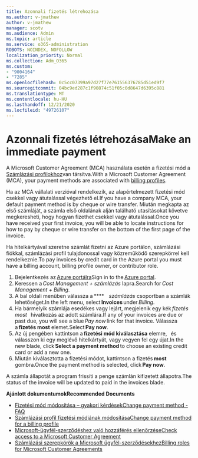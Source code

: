 ```yaml
---
title: Azonnali fizetés létrehozása
ms.author: v-jmathew
author: v-jmathew
manager: scotv
ms.audience: Admin
ms.topic: article
ms.service: o365-administration
ROBOTS: NOINDEX, NOFOLLOW
localization_priority: Normal
ms.collection: Adm_O365
ms.custom:
- "9004164"
- "7285"
ms.openlocfilehash: 0c5cc07399a97d27f77e761556376785d51ed9f7
ms.sourcegitcommit: 04bc9ed287c1f90874c51f05c0d8647d6395c881
ms.translationtype: MT
ms.contentlocale: hu-HU
ms.lasthandoff: 12/21/2020
ms.locfileid: "49726107"
---
```

# <a name="make-an-immediate-payment"></a><span data-ttu-id="49a4c-102">Azonnali fizetés létrehozása</span><span class="sxs-lookup"><span data-stu-id="49a4c-102">Make an immediate payment</span></span>

<span data-ttu-id="49a4c-103">A Microsoft Customer Agreement (MCA) használata esetén a fizetési mód a [Számlázási profilokhoz](https://docs.microsoft.com/azure/billing/billing-how-to-change-credit-card?WT.mc_id=Portal-Microsoft_Azure_Support#change-payment-method-for-a-billing-profile)van társítva.</span><span class="sxs-lookup"><span data-stu-id="49a4c-103">With a Microsoft Customer Agreement (MCA), your payment methods are associated with [billing profiles](https://docs.microsoft.com/azure/billing/billing-how-to-change-credit-card?WT.mc_id=Portal-Microsoft_Azure_Support#change-payment-method-for-a-billing-profile).</span></span>

<span data-ttu-id="49a4c-104">Ha az MCA vállalati verzióval rendelkezik, az alapértelmezett fizetési mód csekkel vagy átutalással végezhető el.</span><span class="sxs-lookup"><span data-stu-id="49a4c-104">If you have a company MCA, your default payment method is by cheque or wire transfer.</span></span> <span data-ttu-id="49a4c-105">Miután megkapta az első számláját, a számla első oldalának alján található utasításokat követve megkeresheti, hogy hogyan fizethet csekkel vagy átutalással.</span><span class="sxs-lookup"><span data-stu-id="49a4c-105">Once you have received your first invoice, you will be able to locate instructions for how to pay by cheque or wire transfer on the bottom of the first page of the invoice.</span></span>

<span data-ttu-id="49a4c-106">Ha hitelkártyával szeretne számlát fizetni az Azure portálon, számlázási fiókkal, számlázási profil tulajdonossal vagy közreműködő szerepkörrel kell rendelkeznie.</span><span class="sxs-lookup"><span data-stu-id="49a4c-106">To pay invoices by credit card in the Azure portal you must have a billing account, billing profile owner, or contributor role.</span></span>

1. <span data-ttu-id="49a4c-107">Bejelentkezés az [Azure portálra](https://portal.azure.com/)</span><span class="sxs-lookup"><span data-stu-id="49a4c-107">Sign in to the [Azure portal](https://portal.azure.com/).</span></span>
2. <span data-ttu-id="49a4c-108">Keressen a *Cost Management + számlázás* lapra.</span><span class="sxs-lookup"><span data-stu-id="49a4c-108">Search for *Cost Management + Billing*.</span></span>
3. <span data-ttu-id="49a4c-109">A bal oldali menüben válassza a \*\*\*\*    *számlázás* csoportban a számlák lehetőséget.</span><span class="sxs-lookup"><span data-stu-id="49a4c-109">In the left menu, select **Invoices** under *Billing*.</span></span>
4. <span data-ttu-id="49a4c-110">Ha bármelyik számlája esedékes vagy lejárt, megjelenik egy kék *fizetés most*   hivatkozás az adott számlára.</span><span class="sxs-lookup"><span data-stu-id="49a4c-110">If any of your invoices are due or past due, you will see a blue *Pay now* link for that invoice.</span></span> <span data-ttu-id="49a4c-111">Válassza a **fizetés most** elemet.</span><span class="sxs-lookup"><span data-stu-id="49a4c-111">Select **Pay now**.</span></span>
5. <span data-ttu-id="49a4c-112">Az új pengében kattintson a **fizetési mód kiválasztása** elemre,   és válasszon ki egy meglévő hitelkártyát, vagy vegyen fel egy újat.</span><span class="sxs-lookup"><span data-stu-id="49a4c-112">In the new blade, click **Select a payment method** to choose an existing credit card or add a new one.</span></span>
6. <span data-ttu-id="49a4c-113">Miután kiválasztotta a fizetési módot, kattintson a fizetés **most** gombra.</span><span class="sxs-lookup"><span data-stu-id="49a4c-113">Once the payment method is selected, click **Pay now**.</span></span>

<span data-ttu-id="49a4c-114">A számla állapotát a program frissíti a penge számlán kifizetett állapotra.</span><span class="sxs-lookup"><span data-stu-id="49a4c-114">The status of the invoice will be updated to paid in the invoices blade.</span></span>

<span data-ttu-id="49a4c-115">**Ajánlott dokumentumok**</span><span class="sxs-lookup"><span data-stu-id="49a4c-115">**Recommended Documents**</span></span>

- [<span data-ttu-id="49a4c-116">Fizetési mód módosítása – gyakori kérdések</span><span class="sxs-lookup"><span data-stu-id="49a4c-116">Change payment method - FAQ</span></span>](https://docs.microsoft.com/azure/billing/billing-how-to-change-credit-card?WT.mc_id=Portal-Microsoft_Azure_Support#frequently-asked-questions)
- [<span data-ttu-id="49a4c-117">Számlázási profil fizetési módjának módosítása</span><span class="sxs-lookup"><span data-stu-id="49a4c-117">Change payment method for a billing profile</span></span>](https://docs.microsoft.com/azure/cost-management-billing/manage/change-credit-card?WT.mc_id=Portal-Microsoft_Azure_Support#manage-credit-cards-for-a-microsoft-customer-agreement)
- [<span data-ttu-id="49a4c-118">Microsoft-ügyfél-szerződéshez való hozzáférés ellenőrzése</span><span class="sxs-lookup"><span data-stu-id="49a4c-118">Check access to a Microsoft Customer Agreement</span></span>](https://docs.microsoft.com/azure/cost-management-billing/manage/change-credit-card?WT.mc_id=Portal-Microsoft_Azure_Support%22%20%5Cl%20%22manage-credit-cards-for-a-microsoft-customer-agreement%22%20%5Ct%20%22_blank#check-the-type-of-your-account)
- [<span data-ttu-id="49a4c-119">Számlázási szerepkörök a Microsoft ügyfél-szerződésekhez</span><span class="sxs-lookup"><span data-stu-id="49a4c-119">Billing roles for Microsoft Customer Agreements</span></span>](https://docs.microsoft.com/azure/cost-management-billing/manage/understand-mca-roles)
